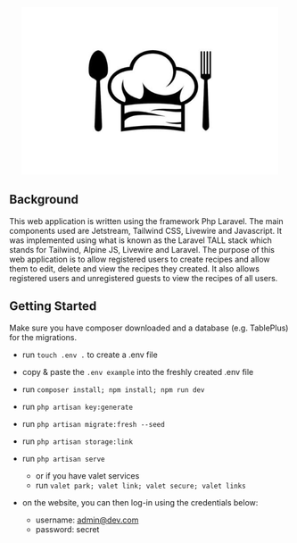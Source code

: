 <p align="center">
  <img width="460" height="300" src="public/images/chef-hat.jpeg">
</p>

## Background

This web application is written using the framework Php Laravel. The main components used are Jetstream, Tailwind CSS, Livewire and Javascript. It was implemented using what is known as the Laravel TALL stack which stands for Tailwind, Alpine JS, Livewire and Laravel. The purpose of this web application is to allow registered users to create recipes and allow them to edit, delete and view the recipes they created. It also allows registered users and unregistered guests to view the recipes of all users. 

## Getting Started

Make sure you have composer downloaded and a database (e.g. TablePlus) for the migrations. 

* run `touch .env .` to create a .env file
* copy & paste the `.env example` into the freshly created .env file
* run `composer install; npm install; npm run dev`
* run `php artisan key:generate`
* run `php artisan migrate:fresh --seed`
* run `php artisan storage:link`
* run `php artisan serve`
  * or if you have valet services
  * run `valet park; valet link; valet secure; valet links`

* on the website, you can then log-in using the credentials below:
  * username: admin@dev.com
  * password: secret

